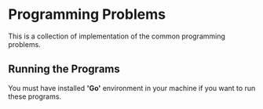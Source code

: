 # Programming Problems

This is a collection of implementation of the common programming problems.

## Running the Programs

You must have installed **'Go'** environment in your machine if you want to run these programs.